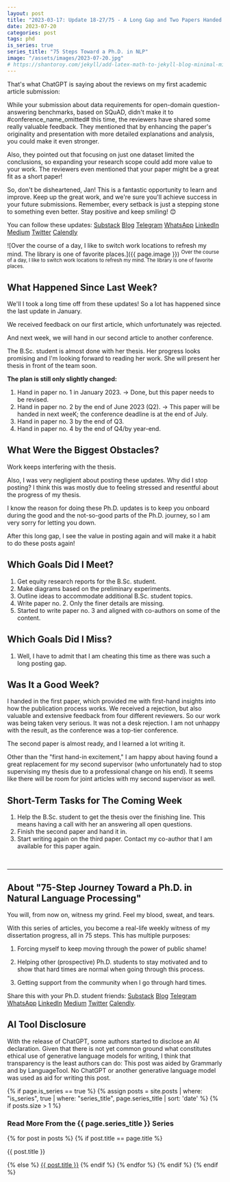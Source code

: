 ```yaml
---
layout: post
title: "2023-03-17: Update 18-27/75 - A Long Gap and Two Papers Handed In!"
date: 2023-07-20
categories: post
tags: phd
is_series: true
series_title: "75 Steps Toward a Ph.D. in NLP"
image: "/assets/images/2023-07-20.jpg"
# https://shantoroy.com/jekyll/add-latex-math-to-jekyll-blog-minimal-mistakes/
---
```

<script type="text/javascript" async
    src="https://cdnjs.cloudflare.com/ajax/libs/mathjax/2.7.6/MathJax.js?config=TeX-MML-AM_CHTML">
</script>

<script type="text/x-mathjax-config">
    MathJax.Hub.Config({
        extensions: ["tex2jax.js"],
        jax: ["input/TeX", "output/HTML-CSS"],
        tex2jax: {
        inlineMath: [ ['$','$'], ["\\(","\\)"] ],
        displayMath: [ ['$$','$$'], ["\\[","\\]"] ],
        processEscapes: true
        },
        "HTML-CSS": { availableFonts: ["TeX"] }
    });
</script>

That's what ChatGPT is saying about the reviews on my first academic article submission:

While your submission about data requirements for open-domain question-answering benchmarks, based on SQuAD, didn't make it to #conference_name_omitted# this time, the reviewers have shared some really valuable feedback. They mentioned that by enhancing the paper's originality and presentation with more detailed explanations and analysis, you could make it even stronger.

Also, they pointed out that focusing on just one dataset limited the conclusions, so expanding your research scope could add more value to your work. The reviewers even mentioned that your paper might be a great fit as a short paper!

So, don't be disheartened, Jan! This is a fantastic opportunity to learn and improve. Keep up the great work, and we're sure you'll achieve success in your future submissions. Remember, every setback is just a stepping stone to something even better. Stay positive and keep smiling! 😊

You can follow these updates: [Substack](https://nlpjourney.substack.com/) [Blog](https://janspoerer.github.io/phdstudies/) [Telegram](https://t.me/+gmkAaVlKPh4xZTky) [WhatsApp](https://chat.whatsapp.com/F6901LMMJWIGlxrahkgBcq) [LinkedIn](https://www.linkedin.com/in/janspoerer/) [Medium](https://medium.com/@janspoerer/about) [Twitter](https://twitter.com/JanSpoerer) [Calendly](https://calendly.com/janspoerer/60m-private)

![Over the course of a day, I like to switch work locations to refresh my mind. The library is one of favorite places.]({{ page.image }})
<sup>Over the course of a day, I like to switch work locations to refresh my mind. The library is one of favorite places.</sup>

## What Happened Since Last Week?

We'll I took a long time off from these updates! So a lot has happened since the last update in January.

We received feedback on our first article, which unfortunately was rejected. 

And next week, we will hand in our second article to another conference.

The B.Sc. student is almost done with her thesis. Her progress looks promising and I'm looking forward to reading her work. She will present her thesis in front of the team soon.

**The plan is still only slightly changed:**
<ol>
  <li>Hand in paper no. 1 in January 2023. -> Done, but this paper needs to be revised.</li>
  <li>Hand in paper no. 2 by the end of June 2023 (Q2). -> This paper will be handed in next weeK; the conference deadline is at the end of July.</li>
  <li>Hand in paper no. 3 by the end of Q3.</li>
  <li>Hand in paper no. 4 by the end of Q4/by year-end.</li>
</ol>

## What Were the Biggest Obstacles?

Work keeps interfering with the thesis.

Also, I was very negligient about posting these updates. Why did I stop posting? I think this was mostly due to feeling stressed and resentful about the progress of my thesis. 

I know the reason for doing these Ph.D. updates is to keep you onboard during the good and the not-so-good parts of the Ph.D. journey, so I am very sorry for letting you down.

After this long gap, I see the value in posting again and will make it a habit to do these posts again! 

## Which Goals Did I Meet?

<ol>
  <li>Get equity research reports for the B.Sc. student.</li>
  <li>Make diagrams based on the preliminary experiments.</li>
  <li>Outline ideas to accommodate additional B.Sc. student topics.</li>
  <li>Write paper no. 2. Only the finer details are missing.</li>
  <li>Started to write paper no. 3 and aligned with co-authors on some of the content.</li>
</ol>

## Which Goals Did I Miss?

<ol>
  <li>Well, I have to admit that I am cheating this time as there was such a long posting gap.</li>
</ol>

## Was It a Good Week?

I handed in the first paper, which provided me with first-hand insights into how the publication process works. We received a rejection, but also valuable and extensive feedback from four different reviewers. So our work was being taken very serious. It was not a desk rejection. I am not unhappy with the result, as the conference was a top-tier conference.

The second paper is almost ready, and I learned a lot writing it.

Other than the "first hand-in excitement," I am happy about having found a great replacement for my second supervisor (who unfortunately had to stop supervising my thesis due to a professional change on his end). It seems like there will be room for joint articles with my second supervisor as well.

## Short-Term Tasks for The Coming Week

<ol>
  <li>Help the B.Sc. student to get the thesis over the finishing line. This means having a call with her an answering all open questions.</li>
  <li>Finish the second paper and hand it in.</li>
  <li>Start writing again on the third paper. Contact my co-author that I am available for this paper again.</li>
</ol>

<br>

____________________________________

## About "75-Step Journey Toward a Ph.D. in Natural Language Processing"

You will, from now on, witness my grind. Feel my blood, sweat, and tears.

With this series of articles, you become a real-life weekly witness of my dissertation progress, all in 75 steps. This has multiple purposes:

1) Forcing myself to keep moving through the power of public shame!

2) Helping other (prospective) Ph.D. students to stay motivated and to show that hard times are normal when going through this process.

3) Getting support from the community when I go through hard times.

Share this with your Ph.D. student friends: [Substack](https://nlpjourney.substack.com/) [Blog](https://janspoerer.github.io/phdstudies/) [Telegram](https://t.me/+gmkAaVlKPh4xZTky) [WhatsApp](https://chat.whatsapp.com/F6901LMMJWIGlxrahkgBcq) [LinkedIn](https://www.linkedin.com/in/janspoerer/) [Medium](https://medium.com/@janspoerer/about) [Twitter](https://twitter.com/JanSpoerer) [Calendly](https://calendly.com/janspoerer/60m-private).

## AI Tool Disclosure

With the release of ChatGPT, some authors started to disclose an AI declaration. Given that there is not yet common ground what constitutes ethical use of generative language models for writing, I think that transparency is the least authors can do: This post was aided by Grammarly and by LanguageTool. No ChatGPT or another generative language model was used as aid for writing this post.

{% if page.is_series == true %}
    {% assign posts = site.posts | where: "is_series", true | where: "series_title", page.series_title | sort: 'date' %}
    {% if posts.size > 1 %}

<h3 class="text-success p-3 pb-0">Read More From the {{ page.series_title }} Series</h3>
        {% for post in posts %}
                {% if post.title == page.title %}
<p class="nav-link bullet-pointer mb-0">{{ post.title }}</p>
                {% else %}
<a class="nav-link bullet-hash" href="{{ post.url }}">{{ post.title }}</a>
                {% endif %}
        {% endfor %}
    {% endif %}
{% endif %}
